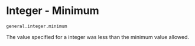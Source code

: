 # Integer - Minimum

`general.integer.minimum`

The value specified for a integer was less than the minimum value allowed.